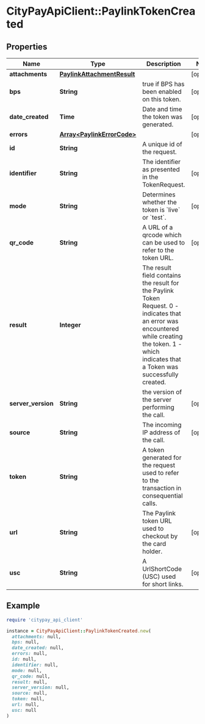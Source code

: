 # CityPayApiClient::PaylinkTokenCreated

## Properties

| Name | Type | Description | Notes |
| ---- | ---- | ----------- | ----- |
| **attachments** | [**PaylinkAttachmentResult**](PaylinkAttachmentResult.md) |  | [optional] |
| **bps** | **String** | true if BPS has been enabled on this token. | [optional] |
| **date_created** | **Time** | Date and time the token was generated. | [optional] |
| **errors** | [**Array&lt;PaylinkErrorCode&gt;**](PaylinkErrorCode.md) |  | [optional] |
| **id** | **String** | A unique id of the request. |  |
| **identifier** | **String** | The identifier as presented in the TokenRequest. | [optional] |
| **mode** | **String** | Determines whether the token is &#x60;live&#x60; or &#x60;test&#x60;. | [optional] |
| **qr_code** | **String** | A URL of a qrcode which can be used to refer to the token URL. | [optional] |
| **result** | **Integer** | The result field contains the result for the Paylink Token Request. 0 - indicates that an error was encountered while creating the token. 1 - which indicates that a Token was successfully created. |  |
| **server_version** | **String** | the version of the server performing the call. | [optional] |
| **source** | **String** | The incoming IP address of the call. | [optional] |
| **token** | **String** | A token generated for the request used to refer to the transaction in consequential calls. |  |
| **url** | **String** | The Paylink token URL used to checkout by the card holder. | [optional] |
| **usc** | **String** | A UrlShortCode (USC) used for short links. | [optional] |

## Example

```ruby
require 'citypay_api_client'

instance = CityPayApiClient::PaylinkTokenCreated.new(
  attachments: null,
  bps: null,
  date_created: null,
  errors: null,
  id: null,
  identifier: null,
  mode: null,
  qr_code: null,
  result: null,
  server_version: null,
  source: null,
  token: null,
  url: null,
  usc: null
)
```

